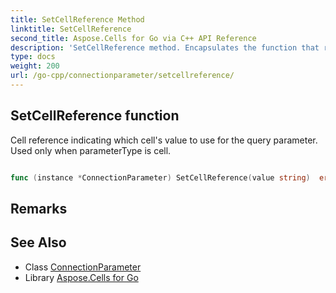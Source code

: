 ```yaml
---
title: SetCellReference Method 
linktitle: SetCellReference
second_title: Aspose.Cells for Go via C++ API Reference
description: 'SetCellReference method. Encapsulates the function that represents setcellreference in Go.'
type: docs
weight: 200
url: /go-cpp/connectionparameter/setcellreference/
---
```


## SetCellReference function

Cell reference indicating which cell's value to use for the query parameter. Used only when parameterType is cell.

```go

func (instance *ConnectionParameter) SetCellReference(value string)  error

```

## Remarks


## See Also

* Class [ConnectionParameter](../)
* Library [Aspose.Cells for Go](../../)

